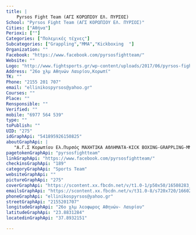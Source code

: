 ```yaml
---
title: |
    Pyrsos Fight Team (ΑΓΣ ΚΟΡΩΠΙΟΥ ΕΛ. ΠΥΡΣΟΣ)
School: "Pyrsos Fight Team (ΑΓΣ ΚΟΡΩΠΙΟΥ ΕΛ. ΠΥΡΣΟΣ)"
Cities: ["Αθήνα"]
Perioxi: [""]
Categories: ["Πολεμικές τέχνες"]
Subcategories: ["Grappling","MMA","Kickboxing  "]
Organization: ""
Facebook: "https://www.facebook.com/pyrsosfightteam/"
Website: ""
Logo: "http://www.fightsports.gr/wp-content/uploads/2017/06/pyrsos-fight-team-logo.jpg"
Address: "26ο χλμ Αθηνών Λαυρίου,Κορωπί"
TK: ""
Phone: "2155 201 707"
email: "ellinikospyrsos@yahoo.gr"
Courses: ""
Place: ""
Rensponsible: ""
Verified: ""
mobile: "6977 564 539"
type: ""
toPublish: ""
UID: "275"
idGraphApi: "541895926150825"
aboutGraphApi: | 
   "Α.Γ.Σ Κορωπίου Ελ.Πυρσός ΜΑΧΗΤΙΚΑ ΑΘΛΗΜΑΤΑ-KICK BOXING-GRAPPLING-MMA"
pagetokenGraphApi: "pyrsosfightteam"
linkGraphApi: "https://www.facebook.com/pyrsosfightteam/"
checkinsGraphApi: "189"
categoryGraphApi: "Sports Team"
websiteGraphApi: ""
pictureGraphApi: "275"
coverGraphApi: "https://scontent.xx.fbcdn.net/v/t1.0-1/p50x50/16508283_543365396003878_2724054600561104037_n.jpg?oh=3c1aece15f1dca2b891aaedc346c0216&amp;oe=5B09AB7B"
emailsGraphApi: "https://scontent.xx.fbcdn.net/v/t31.0-8/s720x720/16602301_543378722669212_1836821498512803795_o.jpg?oh=229c3c9da49ae8fb79123f9a2f8fe023&amp;oe=5B01E7DE"
phoneGraphApi: "ellinikospyrsos@yahoo.gr"
streetGraphApi: "2155201707"
longitudeGraphApi: "26ο χλμ λεοφωρος Αθηνών- Λαυρίου"
latitudeGraphApi: "23.8831284"
locatedinGraphApi: "37.8932151"

---
```




